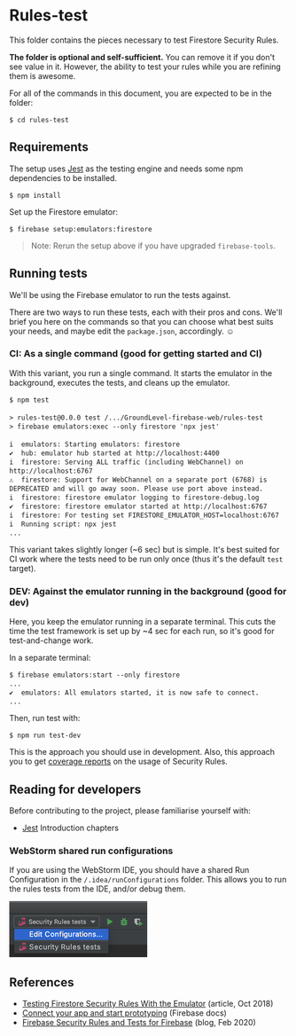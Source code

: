# Rules-test

This folder contains the pieces necessary to test Firestore Security Rules. 

**The folder is optional and self-sufficient.** You can remove it if you don't see value in it. However, the ability to test your rules while you are refining them is awesome.

For all of the commands in this document, you are expected to be in the folder:

```
$ cd rules-test
```

## Requirements

The setup uses [Jest](https://jestjs.io) as the testing engine and needs some npm dependencies to be installed.

```
$ npm install
```
 
Set up the Firestore emulator:

```
$ firebase setup:emulators:firestore
```

>Note: Rerun the setup above if you have upgraded `firebase-tools`.


<!-- disabled
## Internals

The rules being tested are symbolic-linked to the main project's `firestore.rule` file (git supports symbolic links). This means if you edit either of the rules, they are both changed.

In your git it looks like the root rules changed, when you edit either.
-->


## Running tests

We'll be using the Firebase emulator to run the tests against.

There are two ways to run these tests, each with their pros and cons. We'll brief you here on the commands so that you can choose what best suits your needs, and maybe edit the `package.json`, accordingly. ☺️


### CI: As a single command (good for getting started and CI)

With this variant, you run a single command. It starts the emulator in the background, executes the tests, and cleans up the emulator.

```
$ npm test

> rules-test@0.0.0 test /.../GroundLevel-firebase-web/rules-test
> firebase emulators:exec --only firestore 'npx jest'

i  emulators: Starting emulators: firestore
✔  hub: emulator hub started at http://localhost:4400
i  firestore: Serving ALL traffic (including WebChannel) on http://localhost:6767
⚠  firestore: Support for WebChannel on a separate port (6768) is DEPRECATED and will go away soon. Please use port above instead.
i  firestore: firestore emulator logging to firestore-debug.log
✔  firestore: firestore emulator started at http://localhost:6767
i  firestore: For testing set FIRESTORE_EMULATOR_HOST=localhost:6767
i  Running script: npx jest
...
```

This variant takes slightly longer (~6 sec) but is simple. It's best suited for CI work where the tests need to be run only once (thus it's the default `test` target).


### DEV: Against the emulator running in the background (good for dev)

Here, you keep the emulator running in a separate terminal. This cuts the time the test framework is set up by ~4 sec for each run, so it's good for test-and-change work.

In a separate terminal:

```
$ firebase emulators:start --only firestore
...
✔  emulators: All emulators started, it is now safe to connect.
...
```

Then, run test with:

```
$ npm run test-dev
```

This is the approach you should use in development. Also, this approach you to get [coverage reports](https://firebase.google.com/docs/firestore/security/test-rules-emulator#generate_test_reports) on the usage of Security Rules.


## Reading for developers

Before contributing to the project, please familiarise yourself with:

- [Jest](https://jestjs.io/docs/en/getting-started) Introduction chapters 

### WebStorm shared run configurations

If you are using the WebStorm IDE, you should have a shared Run Configuration in the `/.idea/runConfigurations` folder. This allows you to run the rules tests from the IDE, and/or debug them.

![](.images/webstorm-run-config.png)


## References

- [Testing Firestore Security Rules With the Emulator](https://fireship.io/lessons/testing-firestore-security-rules-with-the-emulator/) (article, Oct 2018)
- [Connect your app and start prototyping](https://firebase.google.com/docs/emulator-suite/connect_and_prototype) (Firebase docs)
- [Firebase Security Rules and Tests for Firebase](https://medium.com/flutter-community/firestore-security-rules-and-tests-for-firebase-e195bdbea198) (blog, Feb 2020)

